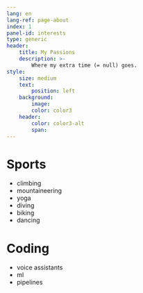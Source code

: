 ```yaml
---
lang: en
lang-ref: page-about
index: 1
panel-id: interests
type: generic
header:
    title: My Passions
    description: >-
        Where my extra time (= null) goes.
style:
    size: medium
    text:
        position: left
    background:
        image:
        color: color3
    header:
        color: color3-alt
        span:
---
```


Sports
======

- climbing
- mountaineering
- yoga
- diving
- biking
- dancing

Coding
======

- voice assistants
- ml
- pipelines

